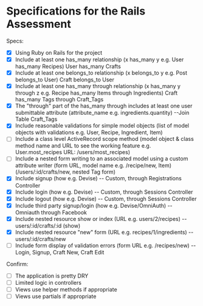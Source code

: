 # Specifications for the Rails Assessment

Specs:
- [x] Using Ruby on Rails for the project
- [x] Include at least one has_many relationship (x has_many y e.g. User has_many Recipes) User has_many Crafts
- [x] Include at least one belongs_to relationship (x belongs_to y e.g. Post belongs_to User) Craft belongs_to User
- [x] Include at least one has_many through relationship (x has_many y through z e.g. Recipe has_many Items through Ingredients) Craft has_many Tags through Craft_Tags
- [x] The "through" part of the has_many through includes at least one user submittable attribute (attribute_name e.g. ingredients.quantity) --Join Table Craft_Tags
- [x] Include reasonable validations for simple model objects (list of model objects with validations e.g. User, Recipe, Ingredient, Item)
- [ ] Include a class level ActiveRecord scope method (model object & class method name and URL to see the working feature e.g. User.most_recipes URL: /users/most_recipes)
- [ ] Include a nested form writing to an associated model using a custom attribute writer (form URL, model name e.g. /recipe/new, Item) (/users/:id/crafts/new, nested Tag form)
- [x] Include signup (how e.g. Devise) -- Custom, through Registrations Controller
- [x] Include login (how e.g. Devise) -- Custom, through Sessions Controller
- [x] Include logout (how e.g. Devise) -- Custom, through Sessions Controller
- [x] Include third party signup/login (how e.g. Devise/OmniAuth) -- Omniauth through Facebook
- [x] Include nested resource show or index (URL e.g. users/2/recipes) -- users/:id/crafts/:id (show)
- [x] Include nested resource "new" form (URL e.g. recipes/1/ingredients) -- users/:id/crafts/new
- [ ] Include form display of validation errors (form URL e.g. /recipes/new) --Login, Signup, Craft New, Craft Edit

Confirm:
- [ ] The application is pretty DRY
- [ ] Limited logic in controllers
- [ ] Views use helper methods if appropriate
- [ ] Views use partials if appropriate
